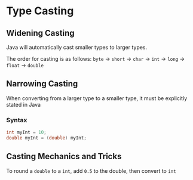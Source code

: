 # Type Casting

## Widening Casting

Java will automatically cast smaller types to larger types.

The order for casting is as follows: `byte` → `short` → `char` → `int` → `long` → `float` → `double`

## Narrowing Casting

When converting from a larger type to a smaller type, it must be explicitly stated in Java

### Syntax

```java
int myInt = 10;
double myInt = (double) myInt;
```

## Casting Mechanics and Tricks

To round a `double` to a `int`, add `0.5` to the double, then convert to `int`